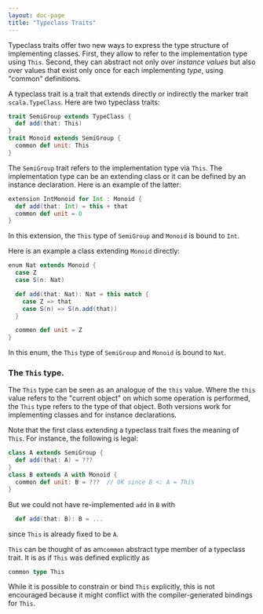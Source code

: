 ```yaml
---
layout: doc-page
title: "Typeclass Traits"
---
```


Typeclass traits offer two new ways to express the type structure of implementing classes. First, they allow to refer to the implementation type using `This`. Second, they can abstract not only over _instance values_ but also over values that exist only once for each implementing _type_, using "common" definitions.

A typeclass trait is a trait that extends directly or indirectly the marker trait `scala.TypeClass`. Here are two typeclass traits:
```scala
trait SemiGroup extends TypeClass {
  def add(that: This)
}
trait Monoid extends SemiGroup {
  common def unit: This
}
```
The `SemiGroup` trait refers to the implementation type via `This`. The implementation type can be
an extending class or it can be defined by an instance declaration. Here is an example of the latter:

```scala
extension IntMonoid for Int : Monoid {
  def add(that: Int) = this + that
  common def unit = 0
}
```
In this extension, the `This` type of `SemiGroup` and `Monoid` is bound to `Int`.

Here is an example a class extending `Monoid` directly:

```scala
enum Nat extends Monoid {
  case Z
  case S(n: Nat)

  def add(that: Nat): Nat = this match {
    case Z => that
    case S(n) => S(n.add(that))
  }

  common def unit = Z
}
```

In this enum, the `This` type of `SemiGroup` and `Monoid` is bound to `Nat`.

### The `This` type.

The `This` type can be seen as an analogue of the `this` value. Where the `this` value refers to the "current object" on which some operation is performed, the `This` type refers to the type of that object. Both versions work for implementing classes and for instance declarations.

Note that the first class extending a typeclass trait fixes the meaning of `This`. For instance, the following is legal:

```scala
class A extends SemiGroup {
  def add(that: A) = ???
}
class B extends A with Monoid {
  common def unit: B = ???  // OK since B <: A = This
}
```
But we could not have re-implemented `add` in `B` with
```scala
  def add(that: B): B = ...
```
since `This` is already fixed to be `A`.

`This` can be thought of as am`common` abstract type member of a typeclass trait. It is as if `This` was defined explicitly as
```scala
common type This
```
While it is possible to constrain or bind `This` explicitly, this is not encouraged because it might conflict with the compiler-generated bindings for `This`.
